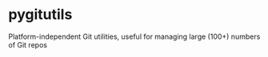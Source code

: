 # pygitutils
Platform-independent Git utilities, useful for managing large (100+) numbers of Git repos
